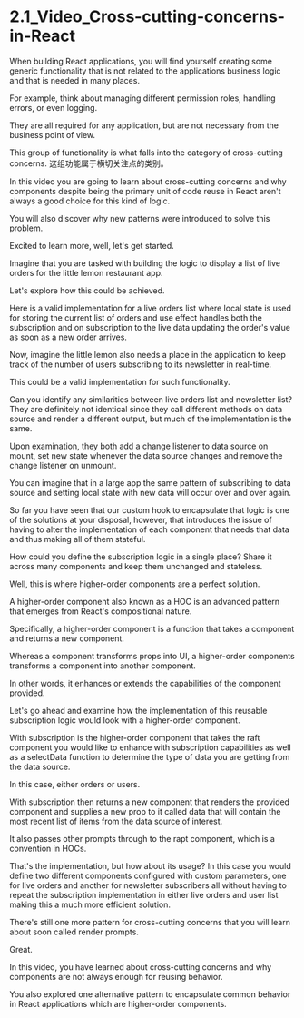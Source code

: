# 2.1_Video_Cross-cutting-concerns-in-React

When building React applications, you will find yourself creating some generic functionality that is not related to the applications business logic and that is needed in many places.

For example, think about managing different permission roles, handling errors, or even logging.

They are all required for any application, but are not necessary from the business point of view.

This group of functionality is what falls into the category of cross-cutting concerns.
这组功能属于横切关注点的类别。

In this video you are going to learn about cross-cutting concerns and why components despite being the primary unit of code reuse in React aren't always a good choice for this kind of logic.

You will also discover why new patterns were introduced to solve this problem.

Excited to learn more, well, let's get started.

Imagine that you are tasked with building the logic to display a list of live orders for the little lemon restaurant app.

Let's explore how this could be achieved.

Here is a valid implementation for a live orders list where local state is used for storing the current list of orders and use effect handles both the subscription and on subscription to the live data updating the order's value as soon as a new order arrives.

Now, imagine the little lemon also needs a place in the application to keep track of the number of users subscribing to its newsletter in real-time.

This could be a valid implementation for such functionality.

Can you identify any similarities between live orders list and newsletter list? They are definitely not identical since they call different methods on data source and render a different output, but much of the implementation is the same.

Upon examination, they both add a change listener to data source on mount, set new state whenever the data source changes and remove the change listener on unmount.

You can imagine that in a large app the same pattern of subscribing to data source and setting local state with new data will occur over and over again.

So far you have seen that our custom hook to encapsulate that logic is one of the solutions at your disposal, however, that introduces the issue of having to alter the implementation of each component that needs that data and thus making all of them stateful.

How could you define the subscription logic in a single place? Share it across many components and keep them unchanged and stateless.

Well, this is where higher-order components are a perfect solution.

A higher-order component also known as a HOC is an advanced pattern that emerges from React's compositional nature.

Specifically, a higher-order component is a function that takes a component and returns a new component.

Whereas a component transforms props into UI, a higher-order components transforms a component into another component.

In other words, it enhances or extends the capabilities of the component provided.

Let's go ahead and examine how the implementation of this reusable subscription logic would look with a higher-order component.

With subscription is the higher-order component that takes the raft component you would like to enhance with subscription capabilities as well as a selectData function to determine the type of data you are getting from the data source.

In this case, either orders or users.

With subscription then returns a new component that renders the provided component and supplies a new prop to it called data that will contain the most recent list of items from the data source of interest.

It also passes other prompts through to the rapt component, which is a convention in HOCs.

That's the implementation, but how about its usage? In this case you would define two different components configured with custom parameters, one for live orders and another for newsletter subscribers all without having to repeat the subscription implementation in either live orders and user list making this a much more efficient solution.

There's still one more pattern for cross-cutting concerns that you will learn about soon called render prompts.

Great.

In this video, you have learned about cross-cutting concerns and why components are not always enough for reusing behavior.

You also explored one alternative pattern to encapsulate common behavior in React applications which are higher-order components.